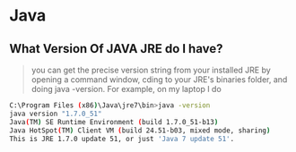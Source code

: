 # Java

## What Version Of JAVA JRE do I have?
> you can get the precise version string from your installed JRE by opening a command window, cding to your JRE's binaries folder, and doing java -version. For example, on my laptop I do
````bash
C:\Program Files (x86)\Java\jre7\bin>java -version
java version "1.7.0_51"
Java(TM) SE Runtime Environment (build 1.7.0_51-b13)
Java HotSpot(TM) Client VM (build 24.51-b03, mixed mode, sharing)
This is JRE 1.7.0 update 51, or just 'Java 7 update 51'.
````
